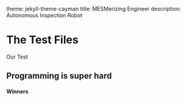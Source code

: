 theme: jekyll-theme-cayman
title: MESMerizing Engineer
description: Autonomous Inspection Robot

# The Test Files 

Our Test

## Programming is super hard

#### Winners
